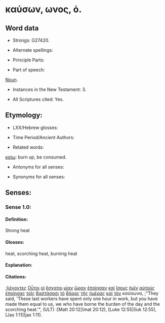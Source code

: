 # καύσων, ωνος, ὁ.

<!-- Status: S2=Needs2ndReview -->
<!-- Lexica used for edits: BDAG, FFM, BN, LN, A-S -->

## Word data

* Strongs: G27420.


* Alternate spellings:

* Principle Parts: 

* Part of speech: 

[Noun](http://ugg.readthedocs.io/en/latest/noun.html).

* Instances in the New Testament: 3.

* All Scriptures cited: Yes.

## Etymology: 

* LXX/Hebrew glosses: 

* Time Period/Ancient Authors: 

* Related words: 

[καίω](../G25450/01.md): burn up, be consumed.

* Antonyms for all senses:

* Synonyms for all senses: 

## Senses:

### Sense 1.0:

#### Definition: 

Strong heat 

#### Glosses:

heat, scorching heat, burning heat

#### Explanation:

#### Citations:

;[λέγοντες](../G30040/01.md) [Οὗτοι](../G37780/01.md) [οἱ](../G35880/01.md) [ἔσχατοι](../G20780/01.md) [μίαν](../G15200/01.md) [ὥραν](../G56100/01.md) [ἐποίησαν](../G41600/01.md) [καὶ](../G25320/01.md) [ἴσους](../G24700/01.md) [ἡμῖν](../G14730/01.md) [αὐτοὺς](../G08460/01.md) [ἐποίησας](../G41600/01.md) [τοῖς](../G35880/01.md) [βαστάσασι](../G09410/01.md) [τὸ](../G35880/01.md) [βάρος](../G09220/01.md) [τῆς](../G35880/01.md) [ἡμέρας](../G22500/01.md) [καὶ](../G25320/01.md) [τὸν](../G35880/01.md) καύσωνα, 
;"They said, 'These last workers have spent only one hour in work, but you have made them equal to us, we who have borne the burden of the day and the scorching heat.'",  (ULT)
:[Matt 20:12](mat 20:12),  [Luke 12:55](luk 12:55),  [Jas 1:11](jas 1:11).

